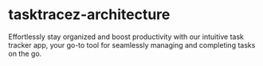 # tasktracez-architecture
Effortlessly stay organized and boost productivity with our intuitive task tracker app, your go-to tool for seamlessly managing and completing tasks on the go.
